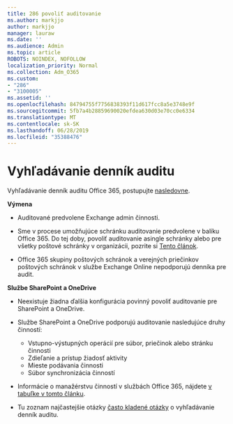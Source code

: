 ```yaml
---
title: 286 povoliť auditovanie
ms.author: markjjo
author: markjjo
manager: lauraw
ms.date: ''
ms.audience: Admin
ms.topic: article
ROBOTS: NOINDEX, NOFOLLOW
localization_priority: Normal
ms.collection: Adm_O365
ms.custom:
- "286"
- "3100005"
ms.assetid: ''
ms.openlocfilehash: 84794755f7756838393f11d617fcc8a5e3748e9f
ms.sourcegitcommit: 5fb7a4b28859690020efdea630d03e70cc0e6334
ms.translationtype: MT
ms.contentlocale: sk-SK
ms.lasthandoff: 06/28/2019
ms.locfileid: "35388476"
---
```

# <a name="search-the-audit-log"></a>Vyhľadávanie denník auditu

Vyhľadávanie denník auditu Office 365, postupujte [nasledovne](https://docs.microsoft.com/office365/securitycompliance/search-the-audit-log-in-security-and-compliance#search-the-audit-log).

**Výmena**

- Auditované predvolene Exchange admin činnosti.

- Sme v procese umožňujúce schránku auditovanie predvolene v balíku Office 365. Do tej doby, povoliť auditovanie asingle schránky alebo pre všetky poštové schránky v organizácii, pozrite si [Tento článok](https://docs.microsoft.com/office365/securitycompliance/enable-mailbox-auditing).

- Office 365 skupiny poštových schránok a verejných priečinkov poštových schránok v službe Exchange Online nepodporujú denníka pre audit.

**Službe SharePoint a OneDrive**

- Neexistuje žiadna ďalšia konfigurácia povinný povoliť auditovanie pre SharePoint a OneDrive.

- Službe SharePoint a OneDrive podporujú auditovanie nasledujúce druhy činností:

    - Vstupno-výstupných operácií pre súbor, priečinok alebo stránku činnosti
    - Zdieľanie a prístup žiadosť aktivity
    - Mieste podávania činnosti
    - Súbor synchronizácia činností

- Informácie o manažérstvu činností v službách Office 365, nájdete [v tabuľke v tomto článku](https://docs.microsoft.com/office365/securitycompliance/search-the-audit-log-in-security-and-compliance#audited-activities).

- Tu zoznam najčastejšie otázky [často kladené otázky](https://docs.microsoft.com/office365/securitycompliance/search-the-audit-log-in-security-and-compliance#frequently-asked-questions) o vyhľadávanie denník auditu.